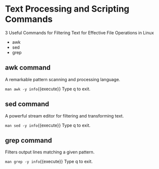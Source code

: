 # Text Processing and Scripting Commands

3 Useful Commands for Filtering Text for Effective File Operations in Linux

- awk
- sed
- grep

## awk command

A remarkable pattern scanning and processing language.

`man awk -y info`{{execute}} Type q to exit.

## sed command

A powerful stream editor for filtering and transforming text.

`man sed -y info`{{execute}} Type q to exit.

## grep command

Filters output lines matching a given pattern.

`man grep -y info`{{execute}} Type q to exit.

